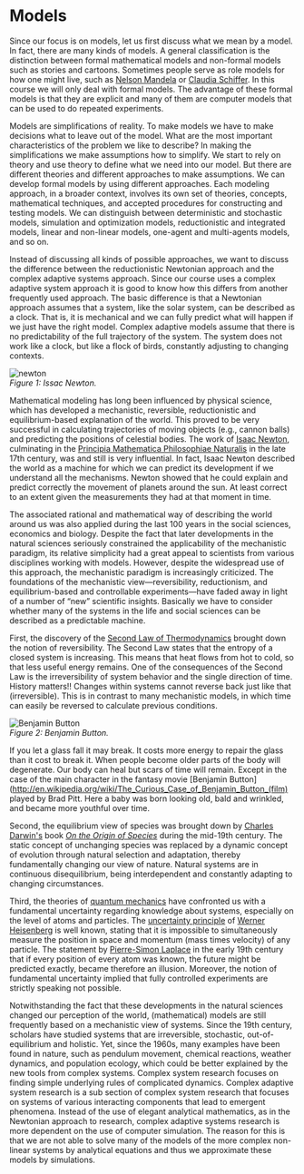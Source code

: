 # Models
Since our focus is on models, let us first discuss what we mean by a model. In fact, there are many kinds of models. A general classification is the distinction between formal mathematical models and non-formal models such as stories and cartoons. Sometimes people serve as role models for how one might live, such as [Nelson Mandela](http://en.wikipedia.org/wiki/Nelson_Mandela) or [Claudia Schiffer](http://en.wikipedia.org/wiki/Claudia_Schiffer). In this course we will only deal with formal models. The advantage of these formal models is that they are explicit and many of them are computer models that can be used to do repeated experiments.

Models are simplifications of reality. To make models we have to make decisions what to leave out of the model. What are the most important characteristics of the problem we like to describe? In making the simplifications we make assumptions how to simplify. We start to rely on theory and use theory to define what we need into our model. But there are different theories and different approaches to make assumptions.
We can develop formal models by using different approaches. Each modeling approach, in a broader context, involves its own set of theories, concepts, mathematical techniques, and accepted procedures for constructing and testing models. We can distinguish between deterministic and stochastic models, simulation and optimization models, reductionistic and integrated models, linear and non-linear models, one-agent and multi-agents models, and so on.

Instead of discussing all kinds of possible approaches, we want to discuss the difference between the reductionistic Newtonian approach and the complex adaptive systems approach. Since our course uses a complex adaptive system approach it is good to know how this differs from another frequently used approach. The basic difference is that a Newtonian approach assumes that a system, like the solar system, can be described as a clock. That is, it is mechanical and we can fully predict what will happen if we just have the right model. Complex adaptive models assume that there is no predictability of the full trajectory of the system. The system does not work like a clock, but like a flock of birds, constantly adjusting to changing contexts.

 ![newton](https://raw.githubusercontent.com/comses/intro-to-abm/master/assets/images/CH_2_Fig_1_newton.png)<br>*Figure 1: Issac Newton.*

Mathematical modeling has long been influenced by physical science, which has developed a mechanistic, reversible, reductionistic and equilibrium-based explanation of the world. This proved to be very successful in calculating trajectories of moving objects (e.g., cannon balls) and predicting the positions of celestial bodies. The work of [Isaac Newton](http://en.wikipedia.org/wiki/Isaac_Newton), culminating in the [Principia Mathematica Philosophiae Naturalis](http://en.wikipedia.org/wiki/Philosophi%C3%A6_Naturalis_Principia_Mathematica) in the late 17th century, was and still is very influential. In fact, Isaac Newton described the world as a machine for which we can predict its development if we understand all the mechanisms. Newton showed that he could explain and predict correctly the movement of planets around the sun. At least correct to an extent given the measurements they had at that moment in time.

The associated rational and mathematical way of describing the world around us was also applied during the last 100 years in the social sciences, economics and biology. Despite the fact that later developments in the natural sciences seriously constrained the applicability of the mechanistic paradigm, its relative simplicity had a great appeal to scientists from various disciplines working with models. However, despite the widespread use of this approach, the mechanistic paradigm is increasingly criticized. The foundations of the mechanistic view—reversibility, reductionism, and equilibrium-based and controllable experiments—have faded away in light of a number of “new” scientific insights. Basically we have to consider whether many of the systems in the life and social sciences can be described as a predictable machine.

First, the discovery of the [Second Law of Thermodynamics](http://en.wikipedia.org/wiki/Second_law_of_thermodynamics) brought down the notion of reversibility. The Second Law states that the entropy of a closed system is increasing. This means that heat flows from hot to cold, so that less useful energy remains. One of the consequences of the Second Law is the irreversibility of system behavior and the single direction of time. History matters!! Changes within systems cannot reverse back just like that (irreversible). This is in contrast to many mechanistic models, in which time can easily be reversed to calculate previous conditions.

![Benjamin Button](https://raw.githubusercontent.com/comses/intro-to-abm/master/assets/images/CH_2_Fig_2_button.png)<br>*Figure 2: Benjamin Button.*

If you let a glass fall it may break. It costs more energy to repair the glass than it cost to break it. When people become older parts of the body will degenerate. Our body can heal but scars of time will remain. Except in the case of the main character in the fantasy movie [Benjamin Button](http://en.wikipedia.org/wiki/The_Curious_Case_of_Benjamin_Button_(film) played by Brad Pitt. Here a baby was born looking old, bald and wrinkled, and became more youthful over time.

Second, the equilibrium view of species was brought down by [Charles Darwin's](http://en.wikipedia.org/wiki/Charles_Darwin) book [*On the Origin of Species*](http://en.wikipedia.org/wiki/On_the_Origin_of_Species) during the mid-19th century. The static concept of unchanging species was replaced by a dynamic concept of evolution through natural selection and adaptation, thereby fundamentally changing our view of nature. Natural systems are in continuous disequilibrium, being interdependent and constantly adapting to changing circumstances.

Third, the theories of [quantum mechanics](http://en.wikipedia.org/wiki/Quantum_mechanics) have confronted us with a fundamental uncertainty regarding knowledge about systems, especially on the level of atoms and particles. The [uncertainty principle](http://en.wikipedia.org/wiki/Uncertainty_principle) of [Werner Heisenberg](http://en.wikipedia.org/wiki/Werner_Heisenberg) is well known, stating that it is impossible to simultaneously measure the position in space and momentum (mass times velocity) of any particle. The statement by [Pierre-Simon Laplace](http://en.wikipedia.org/wiki/Pierre-Simon_Laplace) in the early 19th century that if every position of every atom was known, the future might be predicted exactly, became therefore an illusion. Moreover, the notion of fundamental uncertainty implied that fully controlled experiments are strictly speaking not possible.

Notwithstanding the fact that these developments in the natural sciences changed our perception of the world, (mathematical) models are still frequently based on a mechanistic view of systems. Since the 19th century, scholars have studied systems that are irreversible, stochastic, out-of-equilibrium and holistic. Yet, since the 1960s, many examples have been found in nature, such as pendulum movement, chemical reactions, weather dynamics, and population ecology, which could be better explained by the new tools from complex systems. Complex system research focuses on finding simple underlying rules of complicated dynamics. Complex adaptive system research is a sub section of complex system research that focuses on systems of various interacting components that lead to emergent phenomena. Instead of the use of elegant analytical mathematics, as in the Newtonian approach to research, complex adaptive systems research is more dependent on the use of computer simulation. The reason for this is that we are not able to solve many of the models of the more complex non-linear systems by analytical equations and thus we approximate these models by simulations.
